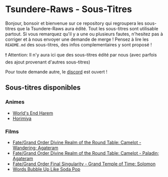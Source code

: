 # Tsundere-Raws - Sous-Titres

Bonjour, bonsoir et bienvenue sur ce repository qui regroupera les sous-titres que la Tsundere-Raws aura édité. Tout les sous-titres sont utilisable partout. Si vous remarquez qu'il y a une ou plusieurs fautes, n'hesitez pas à corriger et à nous envoyer une demande de merge ! Pensez à lire les `README.md` des sous-titres, des infos complementaires y sont proposé !

❗ Attention: Il n'y aura ici que des sous-titres édité par nous (avec parfois des ajout provenant d'autres sous-titres)

Pour toute demande autre, le [discord](https://discord.io/tsundere-raws) est ouvert !

## Sous-titres disponibles

### Animes

- [World's End Harem](./World's%20End%20Harem/)
- [Horimiya](./Horimiya/)

### Films

- [Fate/Grand Order Divine Realm of the Round Table: Camelot - Wandering; Agateram](./Fate%20Grand%20Order%20Divine%20Realm%20of%20the%20Round%20Table%20-%20Camelot%20-%20Wandering;%20Agateram/)
- [Fate/Grand Order Divine Realm of the Round Table: Camelot - Paladin; Agateram](./Fate%20Grand%20Order%20Divine%20Realm%20of%20the%20Round%20Table%20-%20Camelot%20Paladin;%20Agateram/)
- [Fate/Grand Order Final Singularity - Grand Temple of Time: Solomon](./Fate%20Grand%20Order%20Final%20Singularity%20-%20Grand%20Temple%20of%20Time%20-%20Solomon/)
- [Words Bubble Up Like Soda Pop](./Words%20Bubble%20Up%20Like%20Soda%20Pop/)